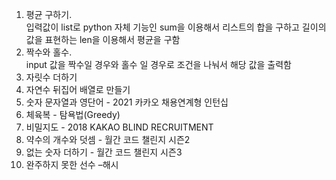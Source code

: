 1. 평균 구하기.  
    입력값이 list로 python 자체 기능인 sum을 이용해서 리스트의 합을 구하고 길이의 값을 표현하는 len을 이용해서 평균을 구함
2. 짝수와 홀수.  
    input 값을 짝수일 경우와 홀수 일 경우로 조건을 나눠서 해당 값을 출력함
3. 자릿수 더하기
4. 자연수 뒤집어 배열로 만들기
5. 숫자 문자열과 영단어 - 2021 카카오 채용연계형 인턴십
6. 체육복 - 탐욕법(Greedy)
7. 비밀지도 - 2018 KAKAO BLIND RECRUITMENT
8. 약수의 개수와 덧셈 - 월간 코드 챌린지 시즌2
9. 없는 숫자 더하기 - 월간 코드 챌린지 시즌3
10. 완주하지 못한 선수 –해시
